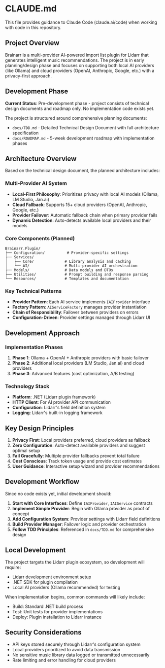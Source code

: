 # CLAUDE.md

This file provides guidance to Claude Code (claude.ai/code) when working with code in this repository.

## Project Overview

Brainarr is a multi-provider AI-powered import list plugin for Lidarr that generates intelligent music recommendations. The project is in early planning/design phase and focuses on supporting both local AI providers (like Ollama) and cloud providers (OpenAI, Anthropic, Google, etc.) with a privacy-first approach.

## Development Phase

**Current Status**: Pre-development phase - project consists of technical design documents and roadmap only. No implementation code exists yet.

The project is structured around comprehensive planning documents:
- `docs/TDD.md` - Detailed Technical Design Document with full architecture specification
- `docs/ROADMAP.md` - 5-week development roadmap with implementation phases

## Architecture Overview

Based on the technical design document, the planned architecture includes:

### Multi-Provider AI System
- **Local-First Philosophy**: Prioritizes privacy with local AI models (Ollama, LM Studio, Jan.ai)
- **Cloud Fallback**: Supports 15+ cloud providers (OpenAI, Anthropic, Google, etc.)
- **Provider Failover**: Automatic fallback chain when primary provider fails
- **Dynamic Detection**: Auto-detects available local providers and their models

### Core Components (Planned)
```
Brainarr.Plugin/
├── Configuration/          # Provider-specific settings
├── Services/
│   ├── Core/              # Library analysis and caching
│   └── AI/                # Multi-provider AI orchestration
├── Models/                # Data models and DTOs  
├── Utilities/             # Prompt building and response parsing
└── Resources/             # Templates and documentation
```

### Key Technical Patterns
- **Provider Pattern**: Each AI service implements `IAIProvider` interface
- **Factory Pattern**: `AIServiceFactory` manages provider instantiation
- **Chain of Responsibility**: Failover between providers on errors
- **Configuration-Driven**: Provider settings managed through Lidarr UI

## Development Approach

### Implementation Phases
1. **Phase 1**: Ollama + OpenAI + Anthropic providers with basic failover
2. **Phase 2**: Additional local providers (LM Studio, Jan.ai) and cloud providers  
3. **Phase 3**: Advanced features (cost optimization, A/B testing)

### Technology Stack
- **Platform**: .NET (Lidarr plugin framework)
- **HTTP Client**: For AI provider API communication
- **Configuration**: Lidarr's field definition system
- **Logging**: Lidarr's built-in logging framework

## Key Design Principles

1. **Privacy First**: Local providers preferred, cloud providers as fallback
2. **Zero Configuration**: Auto-detect available providers and suggest optimal setup
3. **Fail Gracefully**: Multiple provider fallbacks prevent total failure
4. **Cost Conscious**: Track token usage and provide cost estimates
5. **User Guidance**: Interactive setup wizard and provider recommendations

## Development Workflow

Since no code exists yet, initial development should:

1. **Start with Core Interfaces**: Define `IAIProvider`, `IAIService` contracts
2. **Implement Simple Provider**: Begin with Ollama provider as proof of concept
3. **Add Configuration System**: Provider settings with Lidarr field definitions
4. **Build Provider Manager**: Failover logic and provider orchestration
5. **Follow TDD Principles**: Referenced in `docs/TDD.md` for comprehensive design

## Local Development

The project targets the Lidarr plugin ecosystem, so development will require:
- Lidarr development environment setup
- .NET SDK for plugin compilation
- Local AI providers (Ollama recommended) for testing

When implementation begins, common commands will likely include:
- Build: Standard .NET build process
- Test: Unit tests for provider implementations
- Deploy: Plugin installation to Lidarr instance

## Security Considerations

- API keys stored securely through Lidarr's configuration system
- Local providers prioritized to avoid data transmission
- No sensitive music library data logged or transmitted unnecessarily
- Rate limiting and error handling for cloud providers